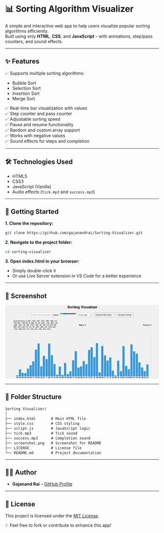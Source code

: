 # 📊 Sorting Algorithm Visualizer

A simple and interactive web app to help users visualize popular sorting algorithms efficiently.  
Built using only **HTML**, **CSS**, and **JavaScript** – with animations, step/pass counters, and sound effects.

---

## ✨ Features
✅ Supports multiple sorting algorithms:
- Bubble Sort
- Selection Sort
- Insertion Sort
- Merge Sort  

✅ Real-time bar visualization with values  
✅ Step counter and pass counter  
✅ Adjustable sorting speed  
✅ Pause and resume functionality  
✅ Random and custom array support  
✅ Works with negative values  
✅ Sound effects for steps and completion  

---

## 🛠 Technologies Used
- HTML5
- CSS3
- JavaScript (Vanilla)
- Audio effects (`tick.mp3` and `success.mp3`)

---

## 🚀 Getting Started

**1. Clone the repository:**
```bash
git clone https://github.com/gajanandrai/Sorting-Visualizer.git
```

**2. Navigate to the project folder:**
```bash
cd sorting-visualizer
```

**3. Open index.html in your browser:**
- Simply double-click it  
- Or use Live Server extension in VS Code for a better experience

---

## 📸 Screenshot
![App Screenshot](./screenshot.png)



---

## 📂 Folder Structure
```
Sorting Visualizer/
│
├── index.html       # Main HTML file
├── style.css        # CSS styling
├── script.js        # JavaScript logic
├── tick.mp3         # Tick sound
├── success.mp3      # Completion sound
├── screenshot.png   # Screenshot for README
├── LICENSE          # License file
└── README.md        # Project documentation
```

---

## 👨‍💻 Author
- **Gajanand Rai** – [GitHub Profile](https://github.com/gajanandrai)

---

## 📄 License
This project is licensed under the [MIT License](LICENSE).

✨ Feel free to fork or contribute to enhance this app!
